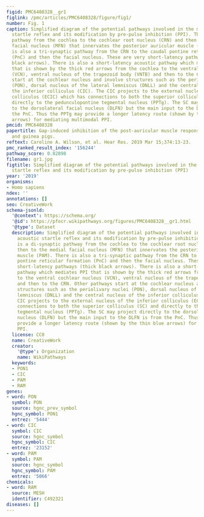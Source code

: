 ```yaml
---
figid: PMC6408328__gr1
figlink: /pmc/articles/PMC6408328/figure/fig1/
number: Fig. 1
caption: Simplified diagram of the potential pathways involved in the mammalian acoustic
  startle reflex and its modification by pre-pulse inhibition (PPI). There is a di-synaptic
  pathway from the cochlea to the cochlear root nucleus (CRN) and then to the medial
  facial nucleus (MFN) that innervates the posterior auricular muscle (PAM). There
  is also a tri-synaptic pathway from the CRN to the caudal pontine reticular formation
  (PnC) and then the facial nucleus. These are very short-latency pathways (thick
  black arrows). There is also a short-latency acoustic pathway which mediates PPI
  that is shown by the thick red arrows from the cochlea to the ventral cochlear nucleus
  (VCN), ventral nucleus of the trapezoid body (VNTB) and then to the CRN. Other pathways
  start at the cochlear nucleus and involve structures such as the periolivary nuclei
  (PON), dorsal nucleus of the lateral lemniscus (DNLL) and the central nucleus of
  the inferior colliculus (CIC). The CIC projects to the external nucleus of the inferior
  colliculus (ECIC) which has connections to both the superior colliculus (SC) and
  directly to the pedunculopontine tegmental nucleus (PPTg). The SC may project directly
  to the dorsolateral facial nucleus (DLFN) but the main input to the DLFN is from
  the PnC. Thus the PPTg may provide a longer latency route (shown by the thin blue
  arrows) for mediating multimodal PPI.
pmcid: PMC6408328
papertitle: Gap-induced inhibition of the post-auricular muscle response in humans
  and guinea pigs.
reftext: Caroline A. Wilson, et al. Hear Res. 2019 Mar 15;374:13-23.
pmc_ranked_result_index: '156244'
pathway_score: 0.82898
filename: gr1.jpg
figtitle: Simplified diagram of the potential pathways involved in the mammalian acoustic
  startle reflex and its modification by pre-pulse inhibition (PPI)
year: '2019'
organisms:
- Homo sapiens
ndex: ''
annotations: []
seo: CreativeWork
schema-jsonld:
  '@context': https://schema.org/
  '@id': https://pfocr.wikipathways.org/figures/PMC6408328__gr1.html
  '@type': Dataset
  description: Simplified diagram of the potential pathways involved in the mammalian
    acoustic startle reflex and its modification by pre-pulse inhibition (PPI). There
    is a di-synaptic pathway from the cochlea to the cochlear root nucleus (CRN) and
    then to the medial facial nucleus (MFN) that innervates the posterior auricular
    muscle (PAM). There is also a tri-synaptic pathway from the CRN to the caudal
    pontine reticular formation (PnC) and then the facial nucleus. These are very
    short-latency pathways (thick black arrows). There is also a short-latency acoustic
    pathway which mediates PPI that is shown by the thick red arrows from the cochlea
    to the ventral cochlear nucleus (VCN), ventral nucleus of the trapezoid body (VNTB)
    and then to the CRN. Other pathways start at the cochlear nucleus and involve
    structures such as the periolivary nuclei (PON), dorsal nucleus of the lateral
    lemniscus (DNLL) and the central nucleus of the inferior colliculus (CIC). The
    CIC projects to the external nucleus of the inferior colliculus (ECIC) which has
    connections to both the superior colliculus (SC) and directly to the pedunculopontine
    tegmental nucleus (PPTg). The SC may project directly to the dorsolateral facial
    nucleus (DLFN) but the main input to the DLFN is from the PnC. Thus the PPTg may
    provide a longer latency route (shown by the thin blue arrows) for mediating multimodal
    PPI.
  license: CC0
  name: CreativeWork
  creator:
    '@type': Organization
    name: WikiPathways
  keywords:
  - PON1
  - CIC
  - PAM
  - RAM
genes:
- word: PON
  symbol: PON
  source: hgnc_prev_symbol
  hgnc_symbol: PON1
  entrez: '5444'
- word: CIC
  symbol: CIC
  source: hgnc_symbol
  hgnc_symbol: CIC
  entrez: '23152'
- word: PAM
  symbol: PAM
  source: hgnc_symbol
  hgnc_symbol: PAM
  entrez: '5066'
chemicals:
- word: RAM
  source: MESH
  identifier: C492321
diseases: []
---
```

